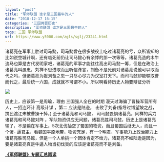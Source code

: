 ```yaml
---
layout: "post"
title: "军师联盟 谁才是三国最牛的人"
date: "2018-12-17 16:15"
categories: "三国两晋历史"
description: "军师联盟 谁才是三国最牛的人"
tags: 三国 军师联盟
url: https://www.y5000.com/zgls/sglj/23241.html
---
```






诸葛亮在军事上胜过司马懿，司马懿曾在很多战役上吃过诸葛亮的亏，众所皆知的比如说空城计啊，还有临死前仍让司马懿心有余悸的那一次等等，诸葛亮造的木牛流马也算是古代发明家吧，诸葛亮的军事才能往往高出司马懿一筹，但是在政治上诸葛亮叫愚忠，刘禅不思进取而且听信谗言，刘备不是死前对诸葛亮说他可以取而代之吗，但诸葛亮为报刘备之恩一只尽心尽力为汉室打天下。而司马懿却能够取曹而代之，最后统一六国，成就就不可谓不小。所以啊看待历史人物要辩证分析

![](https://img.y5000.com/uploads/allimg/170706/8-1FF610164c41.jpg)

历史上，应该第一是周瑜，理由 三国强人全在的时期 漫天过海骗了曹操军营所有人，一招连环计 高级计谋 ，第二 应该是陆逊，
击败了刘备(指导过博望坡之战，携民渡江未被曹操干掉，) 至于诸葛亮和司马懿， 司马懿畏惧诸葛亮，同样的兵力诸葛亮和司马懿对阵
，军队物资供应无问题，诸葛亮胜司马懿，历史上是诸葛亮输了，不是输在军事上，5次北伐抽空了蜀国的物资，而且蜀国后继无人，而且一个傻-
逼君主，看魏国平原地带，物资充足，有一个明君，军事能力上政治能力上诸葛亮胜司马懿，但是一个人单挑一个团体肯定不给力，诸葛亮不如陆逊是因为，要是诸葛亮真是牛逼人物当初伐吴的应该是诸葛亮而不是刘备。

**[《军师联盟》专题汇总阅读](https://www.y5000.com/zgls/sglj/23240.html)**
